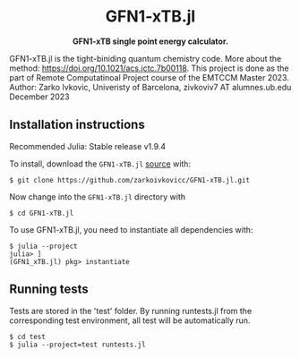 <!-- Title -->
<h1 align="center">
  GFN1-xTB.jl
</h1>

<!-- description -->
<p align="center">
  <strong>GFN1-xTB single point energy calculator.</strong>
</p>


GFN1-xTB.jl is the tight-biniding quantum chemistry code. 
More about the method: https://doi.org/10.1021/acs.jctc.7b00118.
This project is done as the part of Remote Computatinoal Project course of the EMTCCM Master 2023.
Author: Zarko Ivkovic, Univeristy of Barcelona, zivkoviv7 AT alumnes.ub.edu
December 2023

## Installation instructions

Recommended Julia: Stable release v1.9.4

To install, download the `GFN1-xTB.jl`
[source](https://github.com/zarkoivkovicc/GFN1-xTB.jl) with:

```
$ git clone https://github.com/zarkoivkovicc/GFN1-xTB.jl.git
```

Now change into the `GFN1-xTB.jl` directory with

```
$ cd GFN1-xTB.jl
```

To use GFN1-xTB.jl, you need to instantiate all dependencies with:

```
$ julia --project
julia> ]
(GFN1_xTB.jl) pkg> instantiate
```

## Running tests

Tests are stored in the 'test' folder. By running runtests.jl from the corresponding test environment, all test will be automatically run.

```
$ cd test
$ julia --project=test runtests.jl
```
